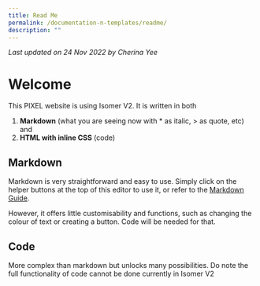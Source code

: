 ```yaml
---
title: Read Me
permalink: /documentation-n-templates/readme/
description: ""
---
```

*Last updated on 24 Nov 2022 by Cherina Yee*
# Welcome 
This PIXEL website is using Isomer V2. It is written in both  

1. **Markdown** (what you are seeing now with * as italic, > as quote, etc) and 
2. **HTML with inline CSS**  (code)

## Markdown
Markdown is very straightforward and easy to use. Simply click on the helper buttons at the top of this editor to use it, or refer to the [Markdown Guide](https://simplemde.com/markdown-guide). 

However, it offers little customisability and functions, such as changing the colour of text or creating a button. Code will be needed for that.

## Code
More complex than markdown but unlocks many possibilities. Do note the full functionality of code cannot be done currently in Isomer V2 